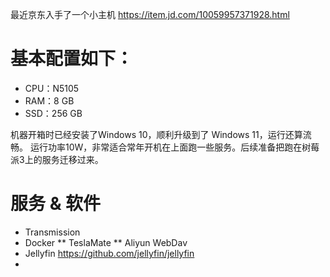最近京东入手了一个小主机 https://item.jd.com/10059957371928.html

# 基本配置如下：
* CPU：N5105
* RAM：8 GB
* SSD：256 GB

机器开箱时已经安装了Windows 10，顺利升级到了 Windows 11，运行还算流畅。
运行功率10W，非常适合常年开机在上面跑一些服务。后续准备把跑在树莓派3上的服务迁移过来。

# 服务 & 软件

* Transmission
* Docker
** TeslaMate
** Aliyun WebDav
* Jellyfin https://github.com/jellyfin/jellyfin
* 
